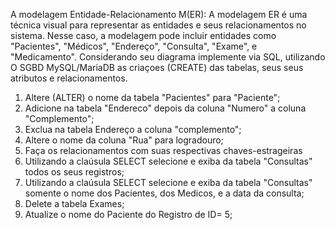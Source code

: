 A modelagem Entidade-Relacionamento M(ER): A modelagem ER é uma técnica visual para representar as entidades e seus relacionamentos no sistema. Nesse caso, a modelagem pode incluir entidades como "Pacientes", "Médicos", "Endereço", "Consulta", "Exame",  e "Medicamento". Considerando seu diagrama implemente via SQL, utilizando O SGBD MySQL/MariaDB as criaçoes (CREATE) das tabelas, seus seus atributos e relacionamentos.

1) Altere (ALTER) o nome da tabela "Pacientes" para "Paciente";
2) Adicione na tabela "Endereco" depois da coluna "Numero" a coluna "Complemento";
3)  Exclua na tabela Endereço a coluna "complemento";
4)  Altere o nome da coluna "Rua" para logradouro;
5)  Faça os relacionamentos com suas respectivas chaves-estrageiras
6)  Utilizando a claúsula SELECT selecione e exiba da tabela "Consultas" todos os seus registros;
7)  Utilizando a claúsula SELECT selecione e exiba da tabela "Consultas" somente o nome dos Pacientes, dos Medicos, e a data da consulta;
8)  Delete a tabela Exames;
9)  Atualize o nome do Paciente do Registro de ID= 5;
